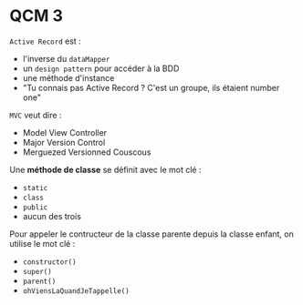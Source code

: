 # QCM 3

`Active Record` est :

- l'inverse du `dataMapper`
- un `design pattern` pour accéder à la BDD
- une méthode d'instance
- "Tu connais pas Active Record ? C'est un groupe, ils étaient number one"

`MVC` veut dire :

- Model View Controller
- Major Version Control
- Merguezed Versionned Couscous

Une **méthode de classe** se définit avec le mot clé :

- `static`
- `class`
- `public`
- aucun des trois

Pour appeler le contructeur de la classe parente depuis la classe enfant, on utilise le mot clé :

- `constructor()`
- `super()`
- `parent()`
- `ohViensLaQuandJeTappelle()`
